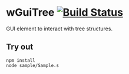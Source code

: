 
# wGuiTree [![Build Status](https://travis-ci.org/Wandalen/wGuiTree.svg?branch=master)](https://travis-ci.org/Wandalen/wGuiTree)

GUI element to interact with tree structures.

## Try out
```
npm install
node sample/Sample.s
```
















































